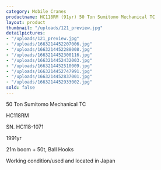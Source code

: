```yaml
---
category: Mobile Cranes
productname: HC118RM (91yr) 50 Ton Sumitomo Mechanical TC
layout: product
thumbnail: "/uploads/121_preview.jpg"
detailpictures:
- "/uploads/121_preview.jpg"
- "/uploads/1663214452207006.jpg"
- "/uploads/1663214452288008.jpg"
- "/uploads/1663214452300116.jpg"
- "/uploads/1663214452432003.jpg"
- "/uploads/1663214452510009.jpg"
- "/uploads/1663214452747991.jpg"
- "/uploads/1663214452837001.jpg"
- "/uploads/1663214452933002.jpg"
sold: false
---
```


50 Ton Sumitomo Mechanical TC

HC118RM

SN. HC118-1071

1991yr

21m boom + 50t, Ball Hooks

Working condition/used and located in Japan




